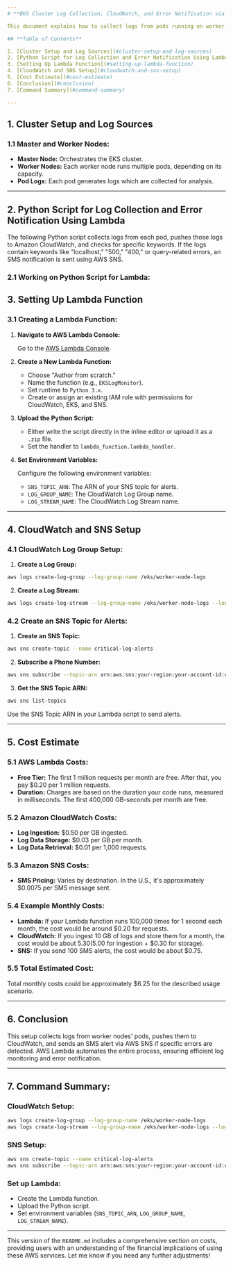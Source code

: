 ```yaml
---
# **EKS Cluster Log Collection, CloudWatch, and Error Notification via AWS SNS**

This document explains how to collect logs from pods running on worker nodes in an Amazon EKS cluster, push those logs to Amazon CloudWatch, and automatically send an SMS notification via AWS SNS if specific keywords (e.g., "localhost," "500," "400," or query-related errors) are found in the logs. AWS Lambda will be used to process the logs.

## **Table of Contents**

1. [Cluster Setup and Log Sources](#cluster-setup-and-log-sources)
2. [Python Script for Log Collection and Error Notification Using Lambda]
3. [Setting Up Lambda Function](#setting-up-lambda-function)
4. [CloudWatch and SNS Setup](#cloudwatch-and-sns-setup)
5. [Cost Estimate](#cost-estimate)
6. [Conclusion](#conclusion)
7. [Command Summary](#command-summary)

---
```


## **1. Cluster Setup and Log Sources**

### **1.1 Master and Worker Nodes:**

- **Master Node:** Orchestrates the EKS cluster.
- **Worker Nodes:** Each worker node runs multiple pods, depending on its capacity.
- **Pod Logs:** Each pod generates logs which are collected for analysis.

---

## **2. Python Script for Log Collection and Error Notification Using Lambda**

The following Python script collects logs from each pod, pushes those logs to Amazon CloudWatch, and checks for specific keywords. If the logs contain keywords like "localhost," "500," "400," or query-related errors, an SMS notification is sent using AWS SNS.

### **2.1 Working on Python Script for Lambda:**


## **3. Setting Up Lambda Function**

### **3.1 Creating a Lambda Function:**

1. **Navigate to AWS Lambda Console:**

   Go to the [AWS Lambda Console](https://console.aws.amazon.com/lambda).

2. **Create a New Lambda Function:**

   - Choose "Author from scratch."
   - Name the function (e.g., `EKSLogMonitor`).
   - Set runtime to `Python 3.x`.
   - Create or assign an existing IAM role with permissions for CloudWatch, EKS, and SNS.

3. **Upload the Python Script:**

   - Either write the script directly in the inline editor or upload it as a `.zip` file.
   - Set the handler to `lambda_function.lambda_handler`.

4. **Set Environment Variables:**

   Configure the following environment variables:
   
   - `SNS_TOPIC_ARN`: The ARN of your SNS topic for alerts.
   - `LOG_GROUP_NAME`: The CloudWatch Log Group name.
   - `LOG_STREAM_NAME`: The CloudWatch Log Stream name.

---

## **4. CloudWatch and SNS Setup**

### **4.1 CloudWatch Log Group Setup:**

1. **Create a Log Group:**

```bash
aws logs create-log-group --log-group-name /eks/worker-node-logs
```

2. **Create a Log Stream:**

```bash
aws logs create-log-stream --log-group-name /eks/worker-node-logs --log-stream-name worker-node-log-stream
```

### **4.2 Create an SNS Topic for Alerts:**

1. **Create an SNS Topic:**

```bash
aws sns create-topic --name critical-log-alerts
```

2. **Subscribe a Phone Number:**

```bash
aws sns subscribe --topic-arn arn:aws:sns:your-region:your-account-id:critical-log-alerts --protocol sms --notification-endpoint +1234567890
```

3. **Get the SNS Topic ARN:**

```bash
aws sns list-topics
```

Use the SNS Topic ARN in your Lambda script to send alerts.

---

## **5. Cost Estimate**

### **5.1 AWS Lambda Costs:**

- **Free Tier:** The first 1 million requests per month are free. After that, you pay $0.20 per 1 million requests.
- **Duration:** Charges are based on the duration your code runs, measured in milliseconds. The first 400,000 GB-seconds per month are free.

### **5.2 Amazon CloudWatch Costs:**

- **Log Ingestion:** $0.50 per GB ingested.
- **Log Data Storage:** $0.03 per GB per month.
- **Log Data Retrieval:** $0.01 per 1,000 requests.

### **5.3 Amazon SNS Costs:**

- **SMS Pricing:** Varies by destination. In the U.S., it's approximately $0.0075 per SMS message sent.

### **5.4 Example Monthly Costs:**

- **Lambda:** If your Lambda function runs 100,000 times for 1 second each month, the cost would be around $0.20 for requests.
- **CloudWatch:** If you ingest 10 GB of logs and store them for a month, the cost would be about $5.30 ($5.00 for ingestion + $0.30 for storage).
- **SNS:** If you send 100 SMS alerts, the cost would be about $0.75.

### **5.5 Total Estimated Cost:**  
Total monthly costs could be approximately $6.25 for the described usage scenario.

---

## **6. Conclusion**

This setup collects logs from worker nodes' pods, pushes them to CloudWatch, and sends an SMS alert via AWS SNS if specific errors are detected. AWS Lambda automates the entire process, ensuring efficient log monitoring and error notification.

---

## **7. Command Summary:**

### **CloudWatch Setup:**

```bash
aws logs create-log-group --log-group-name /eks/worker-node-logs
aws logs create-log-stream --log-group-name /eks/worker-node-logs --log-stream-name worker-node-log-stream
```

### **SNS Setup:**

```bash
aws sns create-topic --name critical-log-alerts
aws sns subscribe --topic-arn arn:aws:sns:your-region:your-account-id:critical-log-alerts --protocol sms --notification-endpoint +1234567890
```

### **Set up Lambda:**

- Create the Lambda function.
- Upload the Python script.
- Set environment variables (`SNS_TOPIC_ARN`, `LOG_GROUP_NAME`, `LOG_STREAM_NAME`).

--- 

This version of the `README.md` includes a comprehensive section on costs, providing users with an understanding of the financial implications of using these AWS services. Let me know if you need any further adjustments!
